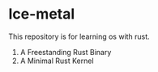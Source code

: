 # Ice-metal
This repository is for learning os with rust.

1. A Freestanding Rust Binary
2. A Minimal Rust Kernel